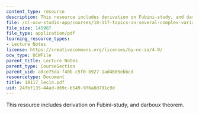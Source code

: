 ```yaml
---
content_type: resource
description: This resource includes derivation on Fubini-study, and darboux theorem.
file: /ol-ocw-studio-app/courses/18-117-topics-in-several-complex-variables-spring-2005/24fbf13544add69cb5499f6a8d791c9d_18117_lec14.pdf
file_size: 145987
file_type: application/pdf
learning_resource_types:
- Lecture Notes
license: https://creativecommons.org/licenses/by-nc-sa/4.0/
ocw_type: OCWFile
parent_title: Lecture Notes
parent_type: CourseSection
parent_uid: a8ce75da-f40b-c5f0-b927-1ad4605ebbcd
resourcetype: Document
title: 18117_lec14.pdf
uid: 24fbf135-44ad-d69c-b549-9f6a8d791c9d
---
```

This resource includes derivation on Fubini-study, and darboux theorem.